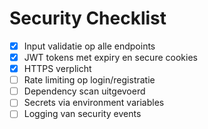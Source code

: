 # Security Checklist

- [x] Input validatie op alle endpoints
- [x] JWT tokens met expiry en secure cookies
- [x] HTTPS verplicht
- [ ] Rate limiting op login/registratie
- [ ] Dependency scan uitgevoerd
- [ ] Secrets via environment variables
- [ ] Logging van security events

